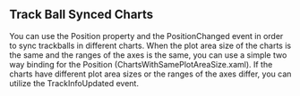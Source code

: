 ## Track Ball Synced Charts
You can use the Position property and the PositionChanged event in order to sync trackballs in different charts. 
When the plot area size of the charts is the same and the ranges of the axes is the same, you can use a simple two way binding for the Position (ChartsWithSamePlotAreaSize.xaml).
If the charts have different plot area sizes or the ranges of the axes differ, you can utilize the TrackInfoUpdated event.

[//]: <keywords: barseries, databinding, mvvm, charttrackballbehavior, synctrackballtooltip, tooltip, pieseries, radpiechart, syncplotarea, keyboardnavigation>